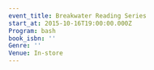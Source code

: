 ```yaml
---
event_title: Breakwater Reading Series
start_at: 2015-10-16T19:00:00.000Z
Program: bash
book_isbn: ''
Genre: ''
Venue: In-store
---
```


